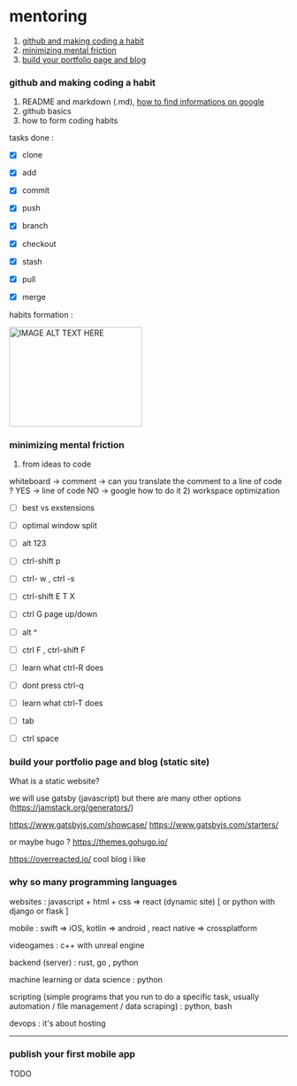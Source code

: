 # mentoring


1. [github and making coding a habit](#github-and-making-coding-a-habit)
2. [minimizing mental friction](#minimizing-mental-friction)
3. [build your portfolio page and blog](#build-your-portfolio-page-and-blog)

### github and making coding a habit

1. README and markdown (.md), [how to find informations on google](https://www.google.com/search?channel=fs&client=ubuntu&q=markdown+cheatsheet)
1. github basics
2. how to form coding habits

tasks done :

- [x] clone 
- [x] add
- [x] commit 
- [x] push 
- [x] branch 
- [x] checkout 
- [x] stash
- [x] pull
- [x] merge 


habits formation :


<a href="http://www.youtube.com/watch?feature=player_embedded&v=Wcs2PFz5q6g
" target="_blank"><img src="http://img.youtube.com/vi/Wcs2PFz5q6g/0.jpg" 
alt="IMAGE ALT TEXT HERE" width="240" height="180"/></a>


### minimizing mental friction



1) from ideas to code

whiteboard -> comment -> can you translate the comment to a line of code ?  YES -> line of code
                                                                            NO  -> google how to do it 
2) workspace optimization

- [ ] best vs exstensions
- [ ] optimal window split
- [ ] alt 123 
- [ ] ctrl-shift p
- [ ] ctrl- w , ctrl -s
- [ ] ctrl-shift E T X 
- [ ] ctrl G  page up/down
- [ ] alt ^ 
- [ ] ctrl F , ctrl-shift F
- [ ] learn what ctrl-R does
- [ ] dont press ctrl-q  
- [ ] learn what ctrl-T does
- [ ] tab
- [ ] ctrl space


### build your portfolio page and blog (static site)


What is a static website?

we will use gatsby (javascript) but there are many other options (https://jamstack.org/generators/)

https://www.gatsbyjs.com/showcase/
https://www.gatsbyjs.com/starters/

or maybe hugo ? https://themes.gohugo.io/ 

https://overreacted.io/ cool blog i like 


### why so many programming languages

websites : javascript + html + css => react (dynamic site)             [ or python with django or flask ]

mobile : swift => iOS, kotlin => android , react native => crossplatform

videogames : c++ with unreal engine

backend (server) : rust, go , python

machine learning or data science : python

scripting (simple programs that you run to do a specific task, usually automation / file management / data scraping) : python, bash

devops : it's about hosting 

----------------------------------------------------------------------------------------------


### publish your first mobile app

TODO